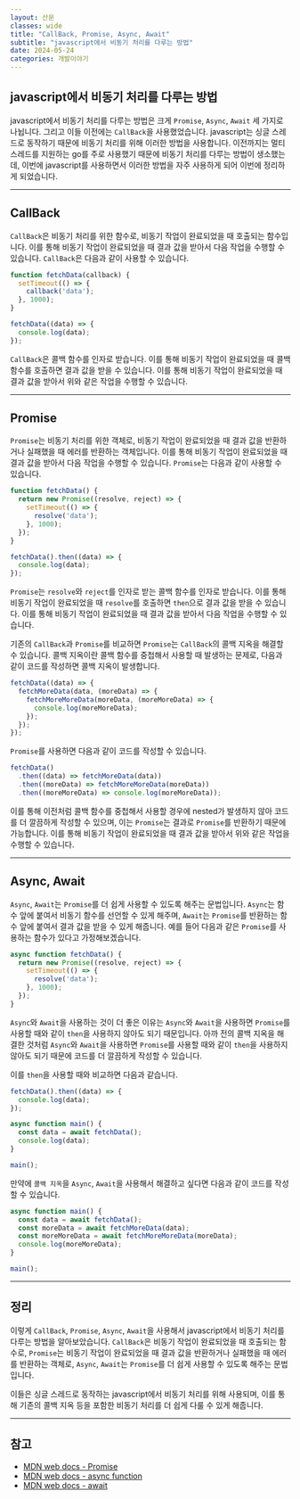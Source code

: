 ```yaml
---
layout: 산문
classes: wide
title: "CallBack, Promise, Async, Await"
subtitle: "javascript에서 비동기 처리를 다루는 방법"
date: 2024-05-24
categories: 개발이야기
---
```


## javascript에서 비동기 처리를 다루는 방법

javascript에서 비동기 처리를 다루는 방법은 크게 `Promise`, `Async`, `Await` 세 가지로 나뉩니다. 그리고 이들
이전에는 `CallBack`을 사용했었습니다.  javascript는 싱글 스레드로 동작하기 때문에 비동기 처리를 위해 이러한
방법을 사용합니다. 이전까지는 멀티 스레드를 지원하는 go를 주로 사용했기 때문에 비동기 처리를 다루는 방법이
생소했는데, 이번에 javascript를 사용하면서 이러한 방법을 자주 사용하게 되어 이번에 정리하게 되었습니다.

---

## CallBack

`CallBack`은 비동기 처리를 위한 함수로, 비동기 작업이 완료되었을 때 호출되는 함수입니다. 이를 통해 비동기 작업이
완료되었을 때 결과 값을 받아서 다음 작업을 수행할 수 있습니다. `CallBack`은 다음과 같이 사용할 수 있습니다.

```javascript
function fetchData(callback) {
  setTimeout(() => {
    callback('data');
  }, 1000);
}

fetchData((data) => {
  console.log(data);
});
```

`CallBack`은 콜백 함수를 인자로 받습니다. 이를 통해 비동기 작업이 완료되었을 때 콜백 함수를 호출하면 결과 값을
받을 수 있습니다. 이를 통해 비동기 작업이 완료되었을 때 결과 값을 받아서 위와 같은 작업을 수행할 수 있습니다.

---

## Promise

`Promise`는 비동기 처리를 위한 객체로, 비동기 작업이 완료되었을 때 결과 값을 반환하거나 실패했을 때 에러를
반환하는 객체입니다. 이를 통해 비동기 작업이 완료되었을 때 결과 값을 받아서 다음 작업을 수행할 수 있습니다.
`Promise`는 다음과 같이 사용할 수 있습니다.

```javascript
function fetchData() {
  return new Promise((resolve, reject) => {
    setTimeout(() => {
      resolve('data');
    }, 1000);
  });
}

fetchData().then((data) => {
  console.log(data);
});
```

`Promise`는 `resolve`와 `reject`를 인자로 받는 콜백 함수를 인자로 받습니다. 이를 통해 비동기 작업이 완료되었을 때
`resolve`를 호출하면 `then`으로 결과 값을 받을 수 있습니다. 이를 통해 비동기 작업이 완료되었을 때 결과 값을 받아서
다음 작업을 수행할 수 있습니다.

기존의 `CallBack`과 `Promise`를 비교하면 `Promise`는 `CallBack`의 콜백 지옥을 해결할 수 있습니다. 콜백 지옥이란
콜백 함수를 중첩해서 사용할 때 발생하는 문제로, 다음과 같이 코드를 작성하면 콜백 지옥이 발생합니다.

```javascript
fetchData((data) => {
  fetchMoreData(data, (moreData) => {
    fetchMoreMoreData(moreData, (moreMoreData) => {
      console.log(moreMoreData);
    });
  });
});
```

`Promise`를 사용하면 다음과 같이 코드를 작성할 수 있습니다.

```javascript
fetchData()
  .then((data) => fetchMoreData(data))
  .then((moreData) => fetchMoreMoreData(moreData))
  .then((moreMoreData) => console.log(moreMoreData));
```

이를 통해 이전처럼 콜백 함수를 중첩해서 사용할 경우에 nested가 발생하지 않아 코드를 더 깔끔하게 작성할 수
있으며, 이는 `Promise`는 결과로 `Promise`를 반환하기 때문에 가능합니다. 이를 통해 비동기 작업이 완료되었을 때
결과 값을 받아서 위와 같은 작업을 수행할 수 있습니다.

---

## Async, Await

`Async`, `Await`는 `Promise`를 더 쉽게 사용할 수 있도록 해주는 문법입니다. `Async`는 함수 앞에 붙여서
비동기 함수를 선언할 수 있게 해주며, `Await`는 `Promise`를 반환하는 함수 앞에 붙여서 결과 값을 받을 수 있게
해줍니다. 예를 들어 다음과 같은 `Promise`를 사용하는 함수가 있다고 가정해보겠습니다.

```javascript
async function fetchData() {
  return new Promise((resolve, reject) => {
    setTimeout(() => {
      resolve('data');
    }, 1000);
  });
}
```

`Async`와 `Await`을 사용하는 것이 더 좋은 이유는 `Async`와 `Await`을 사용하면 `Promise`를 사용할 때와 같이
`then`을 사용하지 않아도 되기 때문입니다. 아까 전의 콜백 지옥을 해결한 것처럼 `Async`와 `Await`을 사용하면
`Promise`를 사용할 때와 같이 `then`을 사용하지 않아도 되기 때문에 코드를 더 깔끔하게 작성할 수 있습니다.

이를 `then`을 사용할 때와 비교하면 다음과 같습니다.

```javascript
fetchData().then((data) => {
  console.log(data);
});
```

```javascript
async function main() {
  const data = await fetchData();
  console.log(data);
}

main();
```

만약에 `콜백 지옥`을 `Async`, `Await`을 사용해서 해결하고 싶다면 다음과 같이 코드를 작성할 수 있습니다.

```javascript
async function main() {
  const data = await fetchData();
  const moreData = await fetchMoreData(data);
  const moreMoreData = await fetchMoreMoreData(moreData);
  console.log(moreMoreData);
}

main();
```

---

## 정리

이렇게 `CallBack`, `Promise`, `Async`, `Await`을 사용해서 javascript에서 비동기 처리를 다루는 방법을 알아보았습니다.
`CallBack`은 비동기 작업이 완료되었을 때 호출되는 함수로, `Promise`는 비동기 작업이 완료되었을 때 결과 값을
반환하거나 실패했을 때 에러를 반환하는 객체로, `Async`, `Await`는 `Promise`를 더 쉽게 사용할 수 있도록 해주는
문법입니다.

이들은 싱글 스레드로 동작하는 javascript에서 비동기 처리를 위해 사용되며, 이를 통해 기존의 콜백 지옥 등을 포함한
비동기 처리를 더 쉽게 다룰 수 있게 해줍니다.

---

## 참고

- [MDN web docs - Promise](https://developer.mozilla.org/ko/docs/Web/JavaScript/Reference/Global_Objects/Promise)
- [MDN web docs - async function](https://developer.mozilla.org/ko/docs/Web/JavaScript/Reference/Statements/async_function)
- [MDN web docs - await](https://developer.mozilla.org/ko/docs/Web/JavaScript/Reference/Operators/await)
